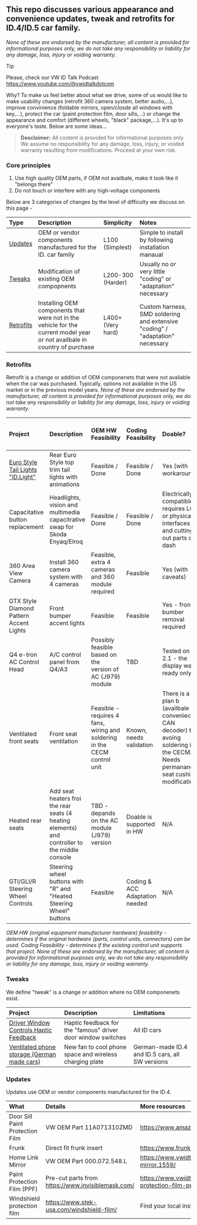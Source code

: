 ## This repo discusses various appearance and convenience updates, tweak and retrofits for ID.4/ID.5 car family. 

_None of these are endorsed by the manufacturer, all content is provided for informational purposes only, we do not take any responsibility or liability for any damage, loss, injury or voiding warranty._

> [!TIP]
> Please, check our VW ID Talk Podcast https://www.youtube.com/@vwidtalkdotcom

Why? To make us feel better about what we drive, some of us would like to make usability changes (retrofit 360 camera system, better audio,...), improve convinience (foldable mirrors, open/closde all windows with key,...), protect the car (paint protection film, door sills,...) or change the appearance and comfort (different wheels, "black" package,...). It's up to everyone's taste. Below are some ideas...

> **Desclaimer:** All content is provided for informational purposes only. We assume no responsibility for any damage, loss, injury, or voided warranty resulting from modifications. Proceed at your own risk.

### Core principles

1.	Use high quality OEM parts, if OEM not availbale, make it look like it "belongs there"
2.	Do not touch or interfere with any high-voltage components

Below are 3 categories of changes by the level of difficulty we discuss on this page - 

| Type | Description | Simplicity | Notes |
| :--- | :--- | :--- | :---  | 
| [Updates](#Updates) | OEM or vendor components manufactured for the ID. car family | L100 (Simplest) | Simple to install by following installation manaual |
| [Tweaks](#Tweaks) | Modification of existing OEM compopnents | L200-300 (Harder) | Usually no or very little "coding" or "adaptation" necessary|
| [Retrofits](#Retrofits) | Installing OEM components that were not in the vehicle for the current model year or not availbale in country of purchase | L400+ (Very hard) | Custom harness, SMD soldering and extensive "coding" / "adaptation" necessary|

### Retrofits
Retrofit is a change or addition of OEM componenets that were not available when the car was purchased. Typically, options not available in the US market or in the previous model years. 
_None of these are endorsed by the manufacturer, all content is provided for informational purposes only, we do not take any responsibility or liability for any damage, loss, injury or voiding warranty._

| Project | Description | OEM HW Feasibility | Coding Feasibility | Doable? | Works in ID.Software version and MY? | WVIDTalk Forum links |
| :------------- | :------------- | :------------- | :---  | :--- | :--- | :---
| [Euro Style Tail Lights "ID.Light"](</Retrofits/Euro%20Style%20Tail%20Lights.md>) | Rear Euro Style top trim tail lights with animations | Feasible / Done | Feasible / Done | Yes (with workaround) | 2.1, 3.1 | [VWIDTalk Discussion](<https://www.vwidtalk.com/posts/119787/>) |
| Capacitative button replacement | Headlights, vision and multimedia capacitrative swap for Skoda Enyaq/Elroq | Feasible / Done | Feasible / Done | Electrically compatible, requires LOT or physical interfaces and cutting out parts of dash | No coding needed | [VWIDTalk Discussion](<https://www.vwidtalk.com/posts/119787/>) |
| 360 Area View Camera | Install 360 camera system with 4 cameras | Feasible, extra 4 cameras and 360 module required | Feasible | Yes (with caveats) | POC tested with 3.2 | [VWIDTalk Discussion](<https://www.vwidtalk.com/posts/275796/>) |
| GTX Style Diamond Pattern Accent Lights | Front bumper accent lights | Feasible | Feasible | Yes - front bumber removal required | N/A |  [VWIDTalk Discussion](<https://www.vwidtalk.com/posts/152339/>) |
| Q4 e-tron AC Control Head | A/C control panel from Q4/A3 | Possibly feasible based on the version of AC (J979) module | TBD | Tested on 2.1 - the display was ready only | TDB |  [VWIDTalk Discussion](<https://www.vwidtalk.com/posts/112946/>) |
| Ventilated front seats | Front seat ventilation | Feasible - requires 4 fans, wiring and soldering in the CECM control unit | Known, needs validation | There is a plan b (availbale conveniece CAN decoder) to avoing soldering in the CECM. Needs permananet seat cushion modification. | Validated in 3.2. |  [VWIDTalk Discussion](<https://www.vwidtalk.com/posts/292287/>) |
| Heated rear seats | Add seat heaters froi the rear seats (4 heating elements) and controller to the middle console | TBD - depands on the AC module (J979) version | Doable is supported in HW | N/A | |  [VWIDTalk Discussion](<https://www.vwidtalk.com/posts/279775/>) |
| GTI/GLI/R Steering Wheel Controls | Steering wheel buttons with "R" and "Heated Steering Wheel" buttons | Feasible | Coding & ACC Adaptation needed | N/A | N/A |  [VWIDTalk Discussion](<https://www.vwidtalk.com/posts/112011/>) |

   _OEM HW (original equipment manufacturer hardware) feasibility - determines if the original hardware (parts, control units, connectors) can be used. Coding Feasibility - determines if the existing control unit supports that project._
_None of these are endorsed by the manufacturer, all content is provided for informational purposes only, we do not take any responsibility or liability for any damage, loss, injury or voiding warranty._

### Tweaks
We define "tweak" is a change or addition where no OEM componenets exist. 

| Project | Description | Limitations
| :------------- | :------------- | :------------- 
| [Driver Window Controls Haptic Feedback](</Tweaks/Driver%20Window%20Controls%20Haptic%20Feedback.md>) | Haptic feedback for the "famous" driver door window switches | All ID cars
| [Ventilated phone storage (German made cars)](</Tweaks/Ventilated%20Phone%20Storage.md>) | New fan to cool phone space and wireless charging plate | German-made ID.4 and ID.5 cars, all SW versions

### Updates
Updates use OEM or vendor components manufactured for the ID.4. 

| What | Details | More resources
| :------------- | :------------- | :------------- 
| Door Sill Paint Protection Film | VW OEM Part 11A071310ZMD | https://www.amazon.de/-/en/gp/product/B08NWF3H6P 
| Frunk | Direct fit frunk insert | https://www.frunk.at/produkt/set-vw-id-4-id-5-frunk/
| Home Link Mirror | VW OEM Part 000.072.548.L | https://www.vwidtalk.com/threads/homelink-mirror.1559/
| Paint Protection Film (PPF) | Pre-cut parts from https://www.invisiblemask.com/  | https://www.vwidtalk.com/threads/3m-paint-protection-film-ppf-installed.4493/#post-69585
| Windshield protection film | https://www.stek-usa.com/windshield-film/ |  Find your local installer
